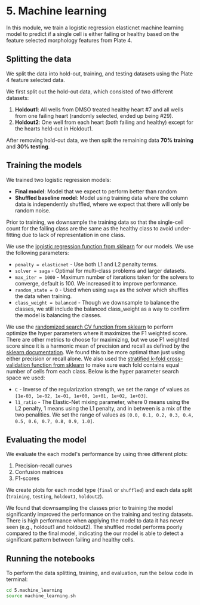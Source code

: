 # 5. Machine learning

In this module, we train a logistic regression elasticnet machine learning model to predict if a single cell is either failing or healthy based on the feature selected morphology features from Plate 4. 

## Splitting the data

We split the data into hold-out, training, and testing datasets using the Plate 4 feature selected data.

We first split out the hold-out data, which consisted of two different datasets:

1. **Holdout1**: All wells from DMSO treated healthy heart #7 and all wells from one failing heart (randomly selected, ended up being #29).
2. **Holdout2**: One well from each heart (both failing and healthy) except for the hearts held-out in Holdout1.

After removing hold-out data, we then split the remaining data **70% training** and **30% testing**.

## Training the models

We trained two logistic regression models:

- **Final model**: Model that we expect to perform better than random
- **Shuffled baseline model**: Model using training data where the column data is independently shuffled, where we expect that there will only be random noise.

Prior to training, we downsample the training data so that the single-cell count for the failing class are the same as the healthy class to avoid under-fitting due to lack of representation in one class.

We use the [logistic regression function from sklearn](https://scikit-learn.org/stable/modules/generated/sklearn.linear_model.LogisticRegression.html) for our models. 
We use the following parameters:

- `penalty = elasticnet` - Use both L1 and L2 penalty terms.
- `solver = saga` - Optimal for multi-class problems and larger datasets.
- `max_iter = 1000` - Maximum number of iterations taken for the solvers to converge, default is 100. We increased it to improve performance.
- `random_state = 0` - Used when using `saga` as the solver which shuffles the data when training.
- `class_weight = balanced` - Though we downsample to balance the classes, we still include the balanced class_weight as a way to confirm the model is balancing the classes.

We use the [randomized search CV function from sklearn](https://scikit-learn.org/stable/modules/generated/sklearn.model_selection.RandomizedSearchCV.html) to perform optimize the hyper parameters where it maximizes the F1 weighted score. 
There are other metrics to choose for maximizing, but we use F1 weighted score since it is a harmonic mean of precision and recall as defined by the [sklearn documentation](https://scikit-learn.org/stable/modules/generated/sklearn.metrics.f1_score.html). 
We found this to be more optimal than just using either precision or recall alone.
We also used the [stratified k-fold cross-validation function from sklearn](https://scikit-learn.org/stable/modules/generated/sklearn.model_selection.StratifiedKFold.html) to make sure each fold contains equal number of cells from each class.
Below is the hyper parameter search space we used:

- `C` - Inverse of the regularization strength, we set the range of values as `[1e-03, 1e-02, 1e-01, 1e+00, 1e+01, 1e+02, 1e+03]`.
- `l1_ratio` - The Elastic-Net mixing parameter, where 0 means using the L2 penalty, 1 means using the L1 penalty, and in between is a mix of the two penalities. We set the range of values as `[0.0, 0.1, 0.2, 0.3, 0.4, 0.5, 0.6, 0.7, 0.8, 0.9, 1.0]`.

## Evaluating the model

We evaluate the each model's performance by using three different plots:

1. Precision-recall curves
2. Confusion matrices
3. F1-scores

We create plots for each model type (`final` or `shuffled`) and each data split (`training`, `testing`, `holdout1`, `holdout2`).

We found that downsampling the classes prior to training the model significantly improved the performance on the training and testing datasets.
There is high performance when applying the model to data it has never seen (e.g., holdout1 and holdout2).
The shuffled model performs poorly compared to the final model, indicating the our model is able to detect a significant pattern between failing and healthy cells.

## Running the notebooks

To perform the data splitting, training, and evaluation, run the below code in terminal:

```bash
cd 5.machine_learning
source machine_learning.sh
```
